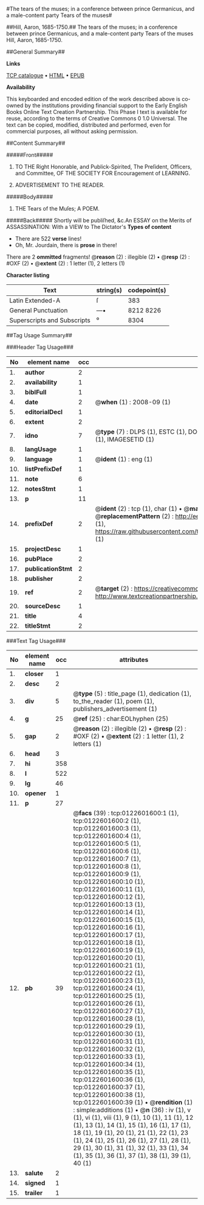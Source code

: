 #The tears of the muses; in a conference between prince Germanicus, and a male-content party Tears of the muses#

##Hill, Aaron, 1685-1750.##
The tears of the muses; in a conference between prince Germanicus, and a male-content party
Tears of the muses
Hill, Aaron, 1685-1750.

##General Summary##

**Links**

[TCP catalogue](http://www.ota.ox.ac.uk/tcp/)  • 
[HTML](http://tei.it.ox.ac.uk/tcp/Texts-HTML/free/004/004902903.html)  • 
[EPUB](http://tei.it.ox.ac.uk/tcp/Texts-EPUB/free/004/004902903.epub)

**Availability**

This keyboarded and encoded edition of the
	       work described above is co-owned by the institutions
	       providing financial support to the Early English Books
	       Online Text Creation Partnership. This Phase I text is
	       available for reuse, according to the terms of Creative
	       Commons 0 1.0 Universal. The text can be copied,
	       modified, distributed and performed, even for
	       commercial purposes, all without asking permission.


##Content Summary##

#####Front#####

1. TO THE Right Honorable, and Publick-Spirited, The Preſident, Officers, and Committee, OF THE SOCIETY FOR Encouragement of LEARNING.

1. ADVERTISEMENT TO THE READER.

#####Body#####

1. THE Tears of the Muſes; A POEM.

#####Back#####
Shortly will be publiſhed, &c.An ESSAY on the Merits of ASSASSINATION: With a VIEW to The Dictator's
**Types of content**

  * There are 522 **verse** lines!
  * Oh, Mr. Jourdain, there is **prose** in there!

There are 2 **ommitted** fragments! 
 @__reason__ (2) : illegible (2)  •  @__resp__ (2) : #OXF (2)  •  @__extent__ (2) : 1 letter (1), 2 letters (1)

**Character listing**


|Text|string(s)|codepoint(s)|
|---|---|---|
|Latin Extended-A|ſ|383|
|General Punctuation|—•|8212 8226|
|Superscripts             and Subscripts|⁰|8304|

##Tag Usage Summary##

###Header Tag Usage###

|No|element name|occ|attributes|
|---|---|---|---|
|1.|__author__|2||
|2.|__availability__|1||
|3.|__biblFull__|1||
|4.|__date__|2| @__when__ (1) : 2008-09 (1)|
|5.|__editorialDecl__|1||
|6.|__extent__|2||
|7.|__idno__|7| @__type__ (7) : DLPS (1), ESTC (1), DOCNO (1), TCP (1), GALEDOCNO (1), CONTENTSET (1), IMAGESETID (1)|
|8.|__langUsage__|1||
|9.|__language__|1| @__ident__ (1) : eng (1)|
|10.|__listPrefixDef__|1||
|11.|__note__|6||
|12.|__notesStmt__|1||
|13.|__p__|11||
|14.|__prefixDef__|2| @__ident__ (2) : tcp (1), char (1)  •  @__matchPattern__ (2) : ([0-9\-]+):([0-9IVX]+) (1), (.+) (1)  •  @__replacementPattern__ (2) : http://eebo.chadwyck.com/downloadtiff?vid=$1&page=$2 (1), https://raw.githubusercontent.com/textcreationpartnership/Texts/master/tcpchars.xml#$1 (1)|
|15.|__projectDesc__|1||
|16.|__pubPlace__|2||
|17.|__publicationStmt__|2||
|18.|__publisher__|2||
|19.|__ref__|2| @__target__ (2) : https://creativecommons.org/publicdomain/zero/1.0/ (1), http://www.textcreationpartnership.org/docs/. (1)|
|20.|__sourceDesc__|1||
|21.|__title__|4||
|22.|__titleStmt__|2||


###Text Tag Usage###

|No|element name|occ|attributes|
|---|---|---|---|
|1.|__closer__|1||
|2.|__desc__|2||
|3.|__div__|5| @__type__ (5) : title_page (1), dedication (1), to_the_reader (1), poem (1), publishers_advertisement (1)|
|4.|__g__|25| @__ref__ (25) : char:EOLhyphen (25)|
|5.|__gap__|2| @__reason__ (2) : illegible (2)  •  @__resp__ (2) : #OXF (2)  •  @__extent__ (2) : 1 letter (1), 2 letters (1)|
|6.|__head__|3||
|7.|__hi__|358||
|8.|__l__|522||
|9.|__lg__|46||
|10.|__opener__|1||
|11.|__p__|27||
|12.|__pb__|39| @__facs__ (39) : tcp:0122601600:1 (1), tcp:0122601600:2 (1), tcp:0122601600:3 (1), tcp:0122601600:4 (1), tcp:0122601600:5 (1), tcp:0122601600:6 (1), tcp:0122601600:7 (1), tcp:0122601600:8 (1), tcp:0122601600:9 (1), tcp:0122601600:10 (1), tcp:0122601600:11 (1), tcp:0122601600:12 (1), tcp:0122601600:13 (1), tcp:0122601600:14 (1), tcp:0122601600:15 (1), tcp:0122601600:16 (1), tcp:0122601600:17 (1), tcp:0122601600:18 (1), tcp:0122601600:19 (1), tcp:0122601600:20 (1), tcp:0122601600:21 (1), tcp:0122601600:22 (1), tcp:0122601600:23 (1), tcp:0122601600:24 (1), tcp:0122601600:25 (1), tcp:0122601600:26 (1), tcp:0122601600:27 (1), tcp:0122601600:28 (1), tcp:0122601600:29 (1), tcp:0122601600:30 (1), tcp:0122601600:31 (1), tcp:0122601600:32 (1), tcp:0122601600:33 (1), tcp:0122601600:34 (1), tcp:0122601600:35 (1), tcp:0122601600:36 (1), tcp:0122601600:37 (1), tcp:0122601600:38 (1), tcp:0122601600:39 (1)  •  @__rendition__ (1) : simple:additions (1)  •  @__n__ (36) : iv (1), v (1), vi (1), viii (1), 9 (1), 10 (1), 11 (1), 12 (1), 13 (1), 14 (1), 15 (1), 16 (1), 17 (1), 18 (1), 19 (1), 20 (1), 21 (1), 22 (1), 23 (1), 24 (1), 25 (1), 26 (1), 27 (1), 28 (1), 29 (1), 30 (1), 31 (1), 32 (1), 33 (1), 34 (1), 35 (1), 36 (1), 37 (1), 38 (1), 39 (1), 40 (1)|
|13.|__salute__|2||
|14.|__signed__|1||
|15.|__trailer__|1||
